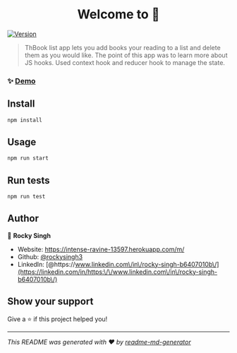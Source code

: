 <h1 align="center">Welcome to  👋</h1>
<p>
  <a href="https://www.npmjs.com/package/" target="_blank">
    <img alt="Version" src="https://img.shields.io/npm/v/.svg">
  </a>
</p>

> ThBook list app lets you add books your reading to a list and delete them as you would like. The point of this app was to learn more about JS hooks. Used context hook and reducer hook to manage the state.

### ✨ [Demo](https://stark-spire-18890.herokuapp.com/)

## Install

```sh
npm install  
```

## Usage

```sh
npm run start  
```

## Run tests

```sh
npm run test
```

## Author

👤 **Rocky Singh**

* Website: https://intense-ravine-13597.herokuapp.com/m/
* Github: [@rockysingh3  ](https://github.com/rockysingh3  )
* LinkedIn: [@https:\/\/www.linkedin.com\/in\/rocky-singh-b6407010b\/](https://linkedin.com/in/https:\/\/www.linkedin.com\/in\/rocky-singh-b6407010b\/)

## Show your support

Give a ⭐️ if this project helped you!

***
_This README was generated with ❤️ by [readme-md-generator](https://github.com/kefranabg/readme-md-generator)_